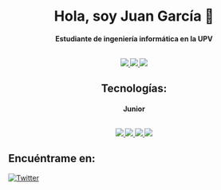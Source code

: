 <h1 align="center"> Hola, soy Juan García 👋
<h4 align="center"> Estudiante de ingeniería informática en la UPV
  <br>
  </br>
<p align="center">
  <a href="mailto:juan.garcia.anton@gmail.com" target="_blank">
    <img src="https://img.shields.io/badge/Juan_García-D14836?logo=gmail&logoColor=white&labelColor=D14836">
  </a>
  <a href="https://www.linkedin.com/in/juangarciatn" target="_blank">
    <img src="https://img.shields.io/badge/Juan_García-0077B5?logo=linkedin&logoColor=white&labelColor=0077B5">
  </a>
  <a href="https://stackoverflow.com/users/21257456/juan-garc%c3%ada" target="_blank">
    <img src="https://img.shields.io/badge/Juan_García-F58025?logo=stackoverflow&logoColor=white&labelColor=F58025">
  </a>
 </p>

<h2 align="center"> Tecnologías:
<h4 align="center"> Junior
  <br>
  </br>
<p align="center">
  <a href="https://matias.ma/nsfw/">
    <img src="https://img.shields.io/badge/Java-red?style=for-the-badge&logo=Java&logoColor=white">
    <img src="https://img.shields.io/badge/Git-F1502F?style=for-the-badge&logo=Git&logoColor=white">
    <img src="https://img.shields.io/badge/HTML5-orange?style=for-the-badge&logo=HTML5&logoColor=white">
    <img src="https://img.shields.io/badge/CSS3-blue?style=for-the-badge&logo=CSS3&logoColor=white">
  </a>
</p>

## Encuéntrame en:

[![Twitter](https://img.shields.io/badge/Twitter-@juangarciatn-1DA1F2?style=for-the-badge&logo=twitter&logoColor=white&labelColor=101010)](https://twitter.com/juangarciatn)
